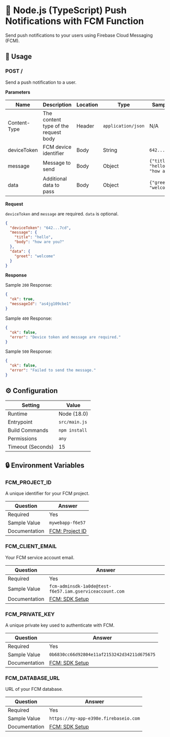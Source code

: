 # 🔔 Node.js (TypeScript) Push Notifications with FCM Function

Send push notifications to your users using Firebase Cloud Messaging (FCM).

## 🧰 Usage

### POST /

Send a push notification to a user.

**Parameters**

| Name         | Description                          | Location | Type               | Sample Value                                |
| ------------ | ------------------------------------ | -------- | ------------------ | ------------------------------------------- |
| Content-Type | The content type of the request body | Header   | `application/json` | N/A                                         |
| deviceToken  | FCM device identifier                | Body     | String             | `642...7cd`                                 |
| message      | Message to send                      | Body     | Object             | `{"title": "hello","body": "how are you?"}` |
| data         | Additional data to pass              | Body     | Object             | `{"greet": "welcome"}`                      |

**Request**

`deviceToken` and `message` are required. `data` is optional.

```json
{
  "deviceToken": "642...7cd",
  "message": {
    "title": "hello",
    "body": "how are you?"
  },
  "data": {
    "greet": "welcome"
  }
}
```

**Response**

Sample `200` Response:

```json
{
  "ok": true,
  "messageId": "as4jg109cbe1"
}
```

Sample `400` Response:

```json
{
  "ok": false,
  "error": "Device token and message are required."
}
```

Sample `500` Response:

```json
{
  "ok": false,
  "error": "Failed to send the message."
}
```

## ⚙️ Configuration

| Setting           | Value         |
| ----------------- | ------------- |
| Runtime           | Node (18.0)   |
| Entrypoint        | `src/main.js` |
| Build Commands    | `npm install` |
| Permissions       | `any`         |
| Timeout (Seconds) | 15            |

## 🔒 Environment Variables

### FCM_PROJECT_ID

A unique identifier for your FCM project.

| Question      | Answer                                                                             |
| ------------- | ---------------------------------------------------------------------------------- |
| Required      | Yes                                                                                |
| Sample Value  | `mywebapp-f6e57`                                                                   |
| Documentation | [FCM: Project ID](https://firebase.google.com/docs/projects/learn-more#project-id) |

### FCM_CLIENT_EMAIL

Your FCM service account email.

| Question      | Answer                                                                                                       |
| ------------- | ------------------------------------------------------------------------------------------------------------ |
| Required      | Yes                                                                                                          |
| Sample Value  | `fcm-adminsdk-1a0de@test-f6e57.iam.gserviceaccount.com`                                                      |
| Documentation | [FCM: SDK Setup](https://firebase.google.com/docs/admin/setup#initialize_the_sdk_in_non-google_environments) |

### FCM_PRIVATE_KEY

A unique private key used to authenticate with FCM.

| Question      | Answer                                                                                                       |
| ------------- | ------------------------------------------------------------------------------------------------------------ |
| Required      | Yes                                                                                                          |
| Sample Value  | `0b6830cc66d92804e11af2153242d34211d675675`                                                                  |
| Documentation | [FCM: SDK Setup](https://firebase.google.com/docs/admin/setup#initialize_the_sdk_in_non-google_environments) |

### FCM_DATABASE_URL

URL of your FCM database.

| Question      | Answer                                                                                                       |
| ------------- | ------------------------------------------------------------------------------------------------------------ |
| Required      | Yes                                                                                                          |
| Sample Value  | `https://my-app-e398e.firebaseio.com`                                                                        |
| Documentation | [FCM: SDK Setup](https://firebase.google.com/docs/admin/setup#initialize_the_sdk_in_non-google_environments) |
